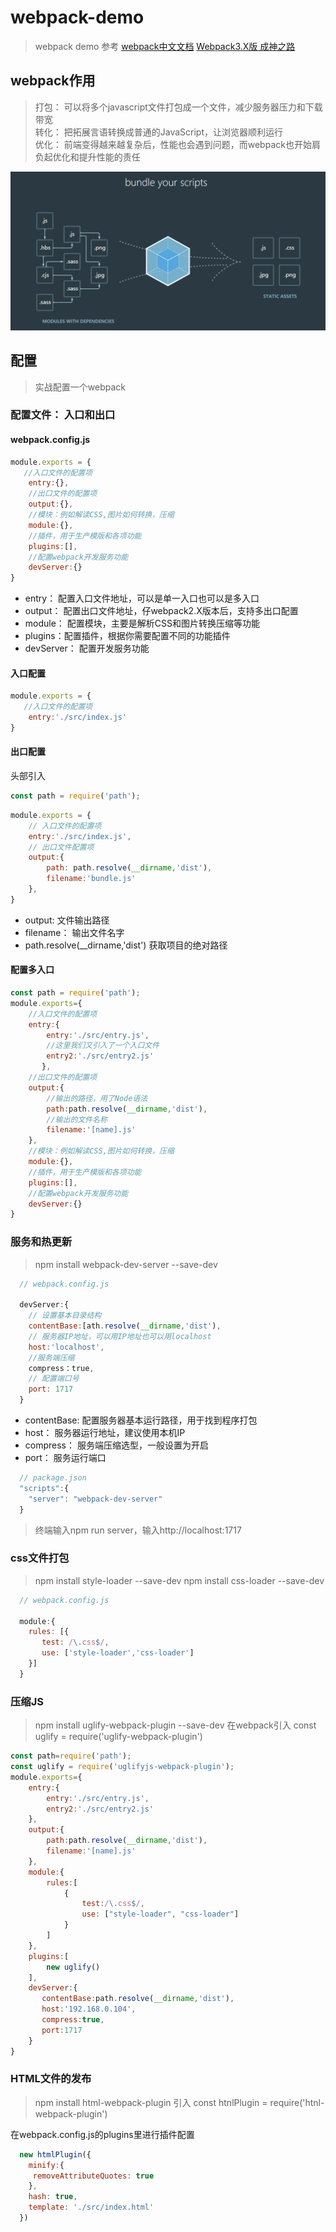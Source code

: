 # webpack-demo
> webpack demo 
> 参考 [webpack中文文档](https://doc.webpack-china.org/) [Webpack3.X版 成神之路](http://jspang.com/2017/09/16/webpack3-2/)

## webpack作用
> 打包： 可以将多个javascript文件打包成一个文件，减少服务器压力和下载带宽</br>
> 转化： 把拓展言语转换成普通的JavaScript，让浏览器顺利运行</br>
> 优化： 前端变得越来越复杂后，性能也会遇到问题，而webpack也开始肩负起优化和提升性能的责任</br>

![avatar](https://github.com/longyangxing/webpack-demo/blob/master/%E5%BE%AE%E4%BF%A1%E5%9B%BE%E7%89%87_20180309140327.png)

## 配置
> 实战配置一个webpack
### 配置文件： 入口和出口
#### webpack.config.js
```js
module.exports = {
   //入口文件的配置项
    entry:{},
    //出口文件的配置项
    output:{},
    //模块：例如解读CSS,图片如何转换，压缩
    module:{},
    //插件，用于生产模版和各项功能
    plugins:[],
    //配置webpack开发服务功能
    devServer:{}
}
```
* entry： 配置入口文件地址，可以是单一入口也可以是多入口
* output： 配置出口文件地址，仔webpack2.X版本后，支持多出口配置
* module： 配置模块，主要是解析CSS和图片转换压缩等功能
* plugins：配置插件，根据你需要配置不同的功能插件
* devServer： 配置开发服务功能
#### 入口配置
```js
module.exports = {
   //入口文件的配置项
    entry:'./src/index.js'
}
```
#### 出口配置
头部引入
```js
const path = require('path');
```
```js
module.exports = {
    // 入口文件的配置项
    entry:'./src/index.js',
    // 出口文件配置项
    output:{
        path: path.resolve(__dirname,'dist'),
        filename:'bundle.js'
    },
}
```
* output: 文件输出路径
* filename： 输出文件名字
* path.resolve(__dirname,'dist') 获取项目的绝对路径

#### 配置多入口
```js
const path = require('path');
module.exports={
    //入口文件的配置项
    entry:{
        entry:'./src/entry.js',
        //这里我们又引入了一个入口文件
        entry2:'./src/entry2.js' 
       },
    //出口文件的配置项
    output:{
        //输出的路径，用了Node语法
        path:path.resolve(__dirname,'dist'),
        //输出的文件名称
        filename:'[name].js'
    },
    //模块：例如解读CSS,图片如何转换，压缩
    module:{},
    //插件，用于生产模版和各项功能
    plugins:[],
    //配置webpack开发服务功能
    devServer:{}
}
```
### 服务和热更新
> npm install webpack-dev-server --save-dev
```js
  // webpack.config.js
  
  devServer:{
    // 设置基本目录结构
    contentBase:[ath.resolve(__dirname,'dist'),
    // 服务器IP地址，可以用IP地址也可以用localhost
    host:'localhost',
    //服务端压缩
    compress：true,
    // 配置端口号
    port: 1717
  }
```
* contentBase: 配置服务器基本运行路径，用于找到程序打包
* host： 服务器运行地址，建议使用本机IP
* compress： 服务端压缩选型，一般设置为开启
* port： 服务运行端口

```js
  // package.json
  "scripts":{
    "server": "webpack-dev-server"
  }
```
> 终端输入npm run server，输入http://localhost:1717

### css文件打包
> npm install style-loader --save-dev
> npm install css-loader --save-dev
```js
  // webpack.config.js
  
  module:{
    rules: [{
       test: /\.css$/,
       use: ['style-loader','css-loader']
    }]
  }

```
### 压缩JS
> npm install uglify-webpack-plugin --save-dev
> 在webpack引入 const uglify = require('uglify-webpack-plugin') 

```js
const path=require('path');
const uglify = require('uglifyjs-webpack-plugin');
module.exports={
    entry:{
        entry:'./src/entry.js',
        entry2:'./src/entry2.js'
    },
    output:{
        path:path.resolve(__dirname,'dist'),
        filename:'[name].js'
    },
    module:{
        rules:[
            {
                test:/\.css$/,
                use: ["style-loader", "css-loader"]
            }
        ]
    },
    plugins:[
        new uglify()
    ],
    devServer:{
       contentBase:path.resolve(__dirname,'dist'),
       host:'192.168.0.104',
       compress:true,
       port:1717
    }
}
```
### HTML文件的发布
> npm install html-webpack-plugin
> 引入 const htnlPlugin = require('htnl-webpack-plugin') 

在webpack.config.js的plugins里进行插件配置

```js
  new htmlPlugin({
    minify:{
     removeAttributeQuotes: true
    },
    hash: true,
    template: './src/index.html'
  })
```
